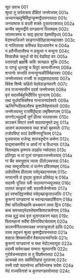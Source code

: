 सूत उवाच	001  
श्रुत्वा तु सर्पसत्राय दीक्षितं जनमेजयम्	001a  
अभ्यागच्छदृषिर्विद्वान्कृष्णद्वैपायनस्तदा	001c  
जनयामास यं काली शक्तेः पुत्रात्पराशरात्	002a  
कन्यैव यमुनाद्वीपे पाण्डवानां पितामहम्	002c  
जातमात्रश्च यः सद्य इष्ट्या देहमवीवृधत्	003a  
वेदांश्चाधिजगे साङ्गान्सेतिहासान्महायशाः	003c  
यं नातितपसा कश्चिन्न वेदाध्ययनेन च	004a  
न व्रतैर्नोपवासैश्च न प्रसूत्या न मन्युना	004c  
विव्यासैकं चतुर्धा यो वेदं वेदविदां वरः	005a  
परावरज्ञो ब्रह्मर्षिः कविः सत्यव्रतः शुचिः	005c  
यः पाण्डुं धृतराष्ट्रं च विदुरं चाप्यजीजनत्	006a  
शन्तनोः सन्ततिं तन्वन्पुण्यकीर्तिर्महायशाः	006c  
जनमेजयस्य राजर्षेः स तद्यज्ञसदस्तदा	007a  
विवेश शिष्यैः सहितो वेदवेदाङ्गपारगैः	007c  
तत्र राजानमासीनं ददर्श जनमेजयम्	008a  
वृतं सदस्यैर्बहुभिर्देवैरिव पुरन्दरम्	008c  
तथा मूर्धावसिक्तैश्च नानाजनपदेश्वरैः	009a  
ऋत्विग्भिर्देवकल्पैश्च कुशलैर्यज्ञसंस्तरे	009c  
जनमेजयस्तु राजर्षिर्दृष्ट्वा तमृषिमागतम्	010a  
सगणोऽभ्युद्ययौ तूर्णं प्रीत्या भरतसत्तमः	010c  
काञ्चनं विष्टरं तस्मै सदस्यानुमते प्रभुः	011a  
आसनं कल्पयामास यथा शक्रो बृहस्पतेः	011c  
तत्रोपविष्टं वरदं देवर्षिगणपूजितम्	012a  
पूजयामास राजेन्द्रः शास्त्रदृष्टेन कर्मणा	012c  
पाद्यमाचमनीयं च अर्घ्यं गां च विधानतः	013a  
पितामहाय कृष्णाय तदर्हाय न्यवेदयत्	013c  
प्रतिगृह्य च तां पूजां पाण्डवाज्जनमेजयात्	014a  
गां चैव समनुज्ञाय व्यासः प्रीतोऽभवत्तदा	014c  
तथा सम्पूजयित्वा तं यत्नेन प्रपितामहम्	015a  
उपोपविश्य प्रीतात्मा पर्यपृच्छदनामयम्	015c  
भगवानपि तं दृष्ट्वा कुशलं प्रतिवेद्य च	016a  
सदस्यैः पूजितः सर्वैः सदस्यानभ्यपूजयत्	016c  
ततस्तं सत्कृतं सर्वैः सदस्यैर्जनमेजयः	017a  
इदं पश्चाद्द्विजश्रेष्ठं पर्यपृच्छत्कृताञ्जलिः	017c  
कुरूणां पाण्डवानां च भवान्प्रत्यक्षदर्शिवान्	018a  
तेषां चरितमिच्छामि कथ्यमानं त्वया द्विज	018c  
कथं समभवद्भेदस्तेषामक्लिष्टकर्मणाम्	019a  
तच्च युद्धं कथं वृत्तं भूतान्तकरणं महत्	019c  
पितामहानां सर्वेषां दैवेनाविष्टचेतसाम्	020a  
कार्त्स्न्येनैतत्समाचक्ष्व भगवन्कुशलो ह्यसि	020c  
तस्य तद्वचनं श्रुत्वा कृष्णद्वैपायनस्तदा	021a  
शशास शिष्यमासीनं वैशम्पायनमन्तिके	021c  
कुरूणां पाण्डवानां च यथा भेदोऽभवत्पुरा	022a  
तदस्मै सर्वमाचक्ष्व यन्मत्तः श्रुतवानसि	022c  
गुरोर्वचनमाज्ञाय स तु विप्रर्षभस्तदा	023a  
आचचक्षे ततः सर्वमितिहासं पुरातनम्	023c  
तस्मै राज्ञे सदस्येभ्यः क्षत्रियेभ्यश्च सर्वशः	024a  
भेदं राज्यविनाशं च कुरुपाण्डवयोस्तदा	024c  
